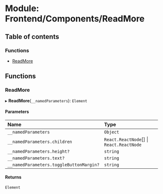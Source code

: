 # Module: Frontend/Components/ReadMore

## Table of contents

### Functions

- [ReadMore](Frontend_Components_ReadMore.md#readmore)

## Functions

### ReadMore

▸ **ReadMore**(`__namedParameters`): `Element`

#### Parameters

| Name                                    | Type                                     |
| :-------------------------------------- | :--------------------------------------- |
| `__namedParameters`                     | `Object`                                 |
| `__namedParameters.children`            | `React.ReactNode`[] \| `React.ReactNode` |
| `__namedParameters.height?`             | `string`                                 |
| `__namedParameters.text?`               | `string`                                 |
| `__namedParameters.toggleButtonMargin?` | `string`                                 |

#### Returns

`Element`
